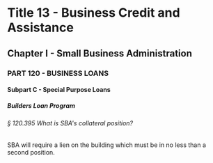 
# Title 13 - Business Credit and Assistance
## Chapter I - Small Business Administration
### PART 120 - BUSINESS LOANS
#### Subpart C - Special Purpose Loans
##### Builders Loan Program
###### § 120.395 What is SBA's collateral position?

SBA will require a lien on the building which must be in no less than a second position.
